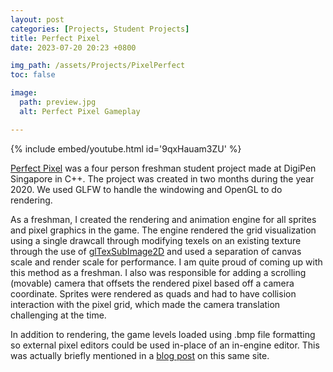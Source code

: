 ```yaml
---
layout: post
categories: [Projects, Student Projects]
title: Perfect Pixel
date: 2023-07-20 20:23 +0800

img_path: /assets/Projects/PixelPerfect
toc: false

image:
  path: preview.jpg
  alt: Perfect Pixel Gameplay

---
```


{% include embed/youtube.html id='9qxHauam3ZU' %}

[Perfect Pixel](https://games.digipen.edu/games/perfect-pixel) was a four person freshman student project made at DigiPen Singapore in C++. The project was created in two months during the year 2020. We used GLFW to handle the windowing and OpenGL to do rendering.

As a freshman, I created the rendering and animation engine for all sprites and pixel graphics in the game. The engine rendered the grid visualization using a single drawcall through modifying texels on an existing texture through the use of [glTexSubImage2D](https://registry.khronos.org/OpenGL-Refpages/gl4/html/glTexSubImage2D.xhtml) and used a separation of canvas scale and render scale for performance. I am quite proud of coming up with this method as a freshman. I also was responsible for adding a scrolling (movable) camera that offsets the rendered pixel based off a camera coordinate. Sprites were rendered as quads and had to have collision interaction with the pixel grid, which made the camera translation challenging at the time.

In addition to rendering, the game levels loaded using .bmp file formatting so external pixel editors could be used in-place of an in-engine editor. This was actually briefly mentioned in a [blog post](https://clementineaccount.github.io/posts/using-blender-to-edit-levels-in-my-3d-game-projects-instead-of-creating-a-level-editor/#using-paint-software-for-2d-level-editing) on this same site. 


